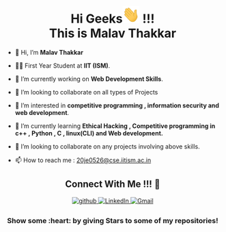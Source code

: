 <h1 align='center'> Hi Geeks<img src="https://raw.githubusercontent.com/ABSphreak/ABSphreak/master/gifs/Hi.gif"  width="40" height="40"> !!!<br> This is Malav Thakkar</h1>


- 👋 Hi, I’m <b>Malav Thakkar</b>

- 👨‍💻 First Year Student at <b>IIT (ISM)</b>.

- 🔭 I’m currently working on <b>Web Development Skills</b>.
 
- 👯 I’m looking to collaborate on all types of Projects

- 👀 I’m interested in <b>competitive programming , information security and web development</b>.

- 🌱 I’m currently learning <b>Ethical Hacking , Competitive programming in c++ , Python , C , linux(CLI) and Web development.</b>

- 💞️ I’m looking to collaborate on any projects involving above skills.

- 📫 How to reach me : 20je0526@cse.iitism.ac.in

</div>

<h2 align="center">Connect With Me !!! 🤝</h2> 

<p align="center">
<a href="https://github.com/malav22" target="_blank">
<img src=https://img.shields.io/badge/github-%2324292e.svg?&style=for-the-badge&logo=github&logoColor=white alt=github style="margin-bottom: 5px;" />
</a>
<a href="https://www.linkedin.com/in/malav-thakkar-011517200/" target="_blank">
<img alt="LinkedIn" src="https://img.shields.io/badge/linkedin%20-%230077B5.svg?&style=for-the-badge&logo=linkedin&logoColor=white"/>
</a>
<a href="mailto:20je0526@cse.iitism.ac.in">
<img alt="Gmail" src="https://img.shields.io/badge/Gmail-D14836?style=for-the-badge&logo=gmail&logoColor=white" />
</a>
</p> 

<h3 align="center">Show some :heart: by giving <b>Stars</b> to some of my repositories! </h3>
